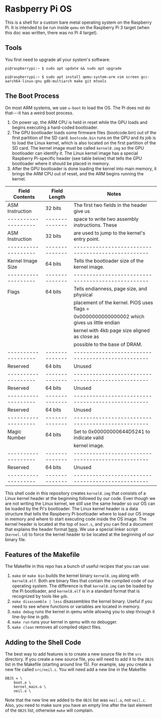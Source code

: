 
# Rasbperry Pi OS

This is a shell for a custom bare metal operating system on the Raspberry Pi. It is intended to be run inside `qemu` on the Raspberry Pi 3 target (when this doc was written, there was no Pi 4 target).

## Tools

You first need to upgrade all your system's software:

```
pi@raspberrypi:~ $ sudo apt update && sudo apt upgrade
```


```
pi@raspberrypi:~ $ sudo apt install qemu-system-arm vim screen gcc-aarch64-linux-gnu gdb-multiarch make git mtools
```




## The Boot Process

On most ARM systems, we use `u-boot` to load the OS. The Pi does not do that---it has a weird boot process.

1. On power up, the ARM CPU is held in reset while the GPU loads and begins executing a hard-coded bootloader. 
2. The GPU bootloader loads some firmware files (bootcode.bin) out of the first partition of the SD card. `bootcode.bin` runs on the GPU and its job is to load the Linux kernel, which is also located on the first partition of the SD card. The kernel image must be called `kernel8.img` so the GPU bootloader can identify it. The Linux kernel image has a special Raspberry Pi-specific header (see table below) that tells the GPU bootloader where it should be placed in memory.
3. After the GPU bootloader is done loading the kernel into main memory, it brings the ARM CPU out of reset, and the ARM begins running the kernel.

| Field Contents    | Field Length | Notes                                           |
|-------------------|--------------|-------------------------------------------------|
| ASM Instruction   | 32 bits      | The first two fields in the header give us      |
|-------------------|--------------| space to write two assembly instructions. These |
| ASM Instruction   | 32 bits      | are used to jump to the kernel's entry point.   |
|-------------------|--------------|-------------------------------------------------|
| Kernel Image Size | 64 bits      | Tells the bootloader size of the kernel image.  |
|-------------------|--------------|-------------------------------------------------|
| Flags             | 64 bits      | Tells endianness, page size, and physical       |
|                   |              | placement of the kernel. PiOS uses flags =      |
|                   |              | 0x0000000000000002 which gives us little endian |
|                   |              | kernel with 4kb page size aligned as close as   |
|                   |              | possible to the base of DRAM.                   |
|-------------------|--------------|-------------------------------------------------|
| Reserved          | 64 bits      | Unused                                          |
|-------------------|--------------|-------------------------------------------------|
| Reserved          | 64 bits      | Unused                                          |
|-------------------|--------------|-------------------------------------------------|
| Reserved          | 64 bits      | Unused                                          |
|-------------------|--------------|-------------------------------------------------|
| Magic Number      | 64 bits      | Set to 0x00000000644D5241 to indicate valid     |
|                   |              | kernel image.
|-------------------|--------------|-------------------------------------------------|
| Reserved          | 64 bits      | Unused                                          |
|-------------------|--------------|-------------------------------------------------|





This shell code in this repository creates `kernel8.img` that consists of a Linux kernel header at the beginning followed by our code. Even though we are not writing the Linux kernel, we still use the same header so our OS can be loaded by the Pi's bootloader. The Linux kernel header is a data structure that tells the Raspberry Pi bootloader where to load our OS image in memory and where to start executing code inside the OS image. The kernel header is located at the top of `boot.s`, and you can find a document that explains the header format [here](https://www.kernel.org/doc/Documentation/arm64/booting.txt). We use a special linker script (`kernel.ld`) to force the kernel header to be located at the beginning of our binary file.


## Features of the Makefile

The Makefile in this repo has a bunch of useful recipes that you can use:

1. `make` or `make bin` builds the kernel binary `kernel8.img` along with `kernel8.elf`. Both are binary files that contain the compiled code of our operating system. The difference is that `kernel8.img` can be loaded by the Pi bootloader, and `kernel8.elf` is in a standard format that is recognized by tools like `gdb`.
2. `make disassemble | less` disassembles the kernel binary. Useful if you need to see where functions or variables are located in memory.
3. `make debug` runs the kernel in qemu while allowing you to step through it line-by-line in gdb.
4. `make run` runs your kernel in qemu with no debugger.
5. `make clean` removes all compiled object files.

## Adding to the Shell Code

The best way to add features is to create a new source file in the `src` directory. If you create a new source file, you will need to add it to the `OBJS` list in the Makefile (starting around line 15). For example, say you create a new file called `src/neil.c`. You will need add a new line in the Makefile:


```
OBJS = \
	boot.o \
    kernel_main.o \
    neil.o \

```

Note that the new line we added to the `OBJS` list was `neil.o`, not `neil.c`. Also, you need to make sure you have an empty line after the last element of the `OBJS` list, otherwise `make` will complain.


